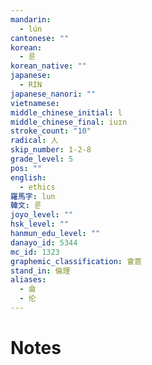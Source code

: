 ```yaml
---
mandarin:
  - lún
cantonese: ""
korean:
  - 륜
korean_native: ""
japanese:
  - RIN
japanese_nanori: ""
vietnamese:
middle_chinese_initial: l
middle_chinese_final: iuɪn
stroke_count: "10"
radical: 人
skip_number: 1-2-8
grade_level: 5
pos: ""
english:
  - ethics
羅馬字: lun
韓文: 룬
joyo_level: ""
hsk_level: ""
hanmun_edu_level: ""
danayo_id: 5344
mc_id: 1323
graphemic_classification: 會意
stand_in: 倫理
aliases:
  - 侖
  - 伦
---
```


# Notes
